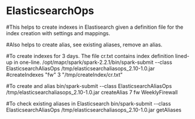 # ElasticsearchOps

#This helps to create indexes in Elastisearch given a definition file for the index creation with settings and mappings.

#Also helps to create alias, see existing aliases, remove an alias. 

#To create indexes for 3 days. The file cr.txt contains index definition lined-up in one-line.
/opt/mapr/spark/spark-2.2.1/bin/spark-submit  --class ElasticsearchAliasOps /tmp/elasticsearchaliasops_2.10-1.0.jar #createIndexes "fw" 3 "/tmp/createIndex/cr.txt"

#To create and alias
bin/spark-submit --class ElasticsearchAliasOps /tmp/elasticsearchaliasops_2.10-1.0.jar createAlias 7 fw WeeklyFirewall

#To check existing aliases in Elasticsearch
bin/spark-submit --class ElasticsearchAliasOps /tmp/elasticsearchaliasops_2.10-1.0.jar getAliases
